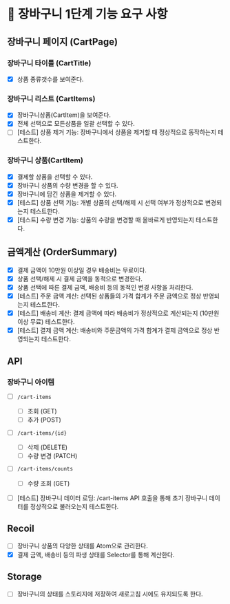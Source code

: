 # 🎯 장바구니 1단계 기능 요구 사항

## 장바구니 페이지 (CartPage)

### 장바구니 타이틀 (CartTitle)

- [x] 상품 종류갯수를 보여준다.

### 장바구니 리스트 (CartItems)

- [x] 장바구니상품(CartItem)을 보여준다.
- [x] 전체 선택으로 모든상품을 일괄 선택할 수 있다.
- [ ] [테스트] 상품 제거 기능: 장바구니에서 상품을 제거할 때 정상적으로 동작하는지 테스트한다.

### 장바구니 상품(CartItem)

- [x] 결제할 상품을 선택할 수 있다.
- [x] 장바구니 상품의 수량 변경을 할 수 있다.
- [x] 장바구니에 담긴 상품을 제거할 수 있다.
- [x] [테스트] 상품 선택 기능: 개별 상품의 선택/해제 시 선택 여부가 정상적으로 변경되는지 테스트한다.
- [x] [테스트] 수량 변경 기능: 상품의 수량을 변경할 때 올바르게 반영되는지 테스트한다.

## 금액계산 (OrderSummary)

- [x] 결제 금액이 10만원 이상일 경우 배송비는 무료이다.
- [x] 상품 선택/해제 시 결제 금액을 동적으로 변경한다.
- [x] 상품 선택에 따른 결제 금액, 배송비 등의 동적인 변경 사항을 처리한다.
- [x] [테스트] 주문 금액 계산: 선택된 상품들의 가격 합계가 주문 금액으로 정상 반영되는지 테스트한다.
- [x] [테스트] 배송비 계산: 결제 금액에 따라 배송비가 정상적으로 계산되는지 (10만원 이상 무료) 테스트한다.
- [x] [테스트] 결제 금액 계산: 배송비와 주문금액의 가격 합계가 결제 금액으로 정상 반영되는지 테스트한다.

## API

### 장바구니 아이템

- [ ] `/cart-items`
  - [ ] 조회 (GET)
  - [ ] 추가 (POST)
- [ ] `/cart-items/{id}`
  - [ ] 삭제 (DELETE)
  - [ ] 수량 변경 (PATCH)
- [ ] `/cart-items/counts`

  - [ ] 수량 조회 (GET)

- [ ] [테스트] 장바구니 데이터 로딩: /cart-items API 호출을 통해 초기 장바구니 데이터를 정상적으로 불러오는지 테스트한다.

## Recoil

- [ ] 장바구니 상품의 다양한 상태를 Atom으로 관리한다.
- [x] 결제 금액, 배송비 등의 파생 상태를 Selector를 통해 계산한다.

## Storage

- [ ] 장바구니의 상태를 스토리지에 저장하여 새로고침 시에도 유지되도록 한다.
